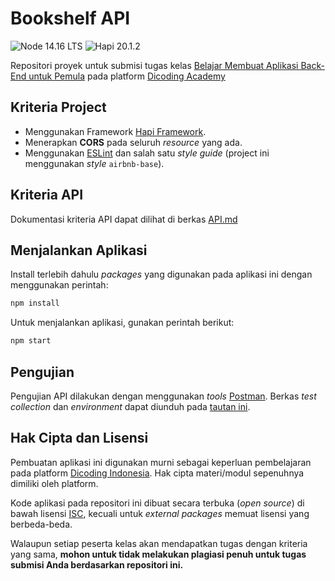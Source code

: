 # Bookshelf API

![Node 14.16 LTS](https://img.shields.io/badge/Node-14.16_LTS-brightgreen.svg?style=flat-square)
![Hapi 20.1.2](https://img.shields.io/badge/Hapi-20.1.2-orange.svg?style=flat-square)

Repositori proyek untuk submisi tugas kelas [Belajar Membuat Aplikasi Back-End untuk Pemula](dicoding.com/academies/261) pada platform [Dicoding Academy](dicoding.com)

## Kriteria Project

- Menggunakan Framework [Hapi Framework](hapi.dev).
- Menerapkan **CORS** pada seluruh _resource_ yang ada.
- Menggunakan [ESLint](eslint.org) dan salah satu _style guide_ (project ini menggunakan _style_ `airbnb-base`).

## Kriteria API

Dokumentasi kriteria API dapat dilihat di berkas [API.md](./API.md)

## Menjalankan Aplikasi

Install terlebih dahulu _packages_ yang digunakan pada aplikasi ini dengan menggunakan perintah:

```sh
npm install
```

Untuk menjalankan aplikasi, gunakan perintah berikut:

```sh
npm start
```

## Pengujian

Pengujian API dilakukan dengan menggunakan _tools_ [Postman](https://www.postman.com). Berkas _test collection_ dan _environment_ dapat diunduh pada [tautan ini](https://github.com/dicodingacademy/a261-backend-pemula-labs/raw/099-shared-files/BookshelfAPITestCollectionAndEnvironment.zip).

## Hak Cipta dan Lisensi

Pembuatan aplikasi ini digunakan murni sebagai keperluan pembelajaran pada platform [Dicoding Indonesia](dicoding.com). Hak cipta materi/modul sepenuhnya dimiliki oleh platform.

Kode aplikasi pada repositori ini dibuat secara terbuka (_open source_) di bawah lisensi [ISC](isc.org/licenses), kecuali untuk _external packages_ memuat lisensi yang berbeda-beda.

Walaupun setiap peserta kelas akan mendapatkan tugas dengan kriteria yang sama, **mohon untuk tidak melakukan plagiasi penuh untuk tugas submisi Anda berdasarkan repositori ini.**
